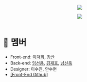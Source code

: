 <p align="center"><img src="https://wook-bucket.s3.ap-northeast-2.amazonaws.com/Untitled.png" /></p>
<p align="center"><img src="https://wook-bucket.s3.ap-northeast-2.amazonaws.com/222222.png" />
  
<br />
<br />
  
# 👥 멤버
- Front-end: [이덕희](https://github.com/ejz1521), [장산](https://github.com/kyngmn)
- Back-end: [임선용](https://github.com/sunyounIM), [김재호](https://github.com/KimjaehoLy), [남신욱](https://github.com/tlsdnr1135)
- Designer: 이수진, 안수현
- [\[Front-End Github\]](https://github.com/TEAM-7E7/7E7-FE)
  
<br />
